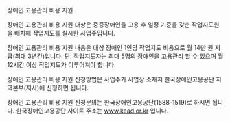 장애인 고용관리 비용 지원

장애인 고용관리 비용 지원 대상은 중증장애인을 고용 후 일정 기준을 갖춘 작업지도원을 배치해 작업지도를 실시한 사업주입니다.

장애인 고용관리 비용 지원 내용은 대상 장애인 1인당 작업지도 비용으로 월 14만 원 지급(최대 3년간)입니다.
단, 작업지도자는 최대 5명의 장애인을 고용관리 할 수 있으며 월 12시간 이상 작업지도가 이루어져야 합니다.

장애인 고용관리 비용 지원 신청방법은 사업주가 사업장 소재지 한국장애인고용공단 지역본부(지사)에 신청하면 됩니다.

장애인 고용관리 비용 지원 신청문의는 한국장애인고용공단(1588-1519)로 하시면 됩니다.
한국장애인고용공단 사이트 주소는 www.kead.or.kr 입니다.